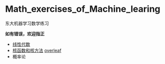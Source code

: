 # Math_exercises_of_Machine_learing

东大机器学习数学练习

**如有错误，欢迎指正**

- [线性代数](https://github.com/haoruilee/Math_exercises_of_Machine_learing/blob/master/Linear_algebra.md)
- [核函数和核方法](https://github.com/haoruilee/Math_exercises_of_Machine_learing/blob/master/Kneral_methods.tex) [overleaf](https://www.overleaf.com/read/xfggqqmxmnpj)
- 概率论
